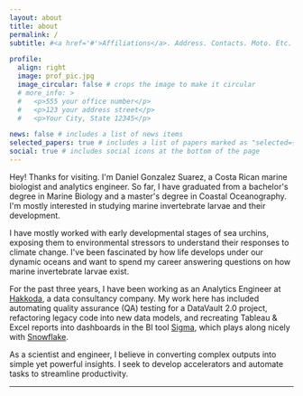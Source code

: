 ```yaml
---
layout: about
title: about
permalink: /
subtitle: #<a href='#'>Affiliations</a>. Address. Contacts. Moto. Etc.

profile:
  align: right
  image: prof_pic.jpg
  image_circular: false # crops the image to make it circular
  # more_info: >
  #   <p>555 your office number</p>
  #   <p>123 your address street</p>
  #   <p>Your City, State 12345</p>

news: false # includes a list of news items
selected_papers: true # includes a list of papers marked as "selected={true}"
social: true # includes social icons at the bottom of the page
---
```


Hey! Thanks for visiting. I'm Daniel Gonzalez Suarez, a Costa Rican marine biologist and analytics engineer. So far, I have graduated from a bachelor's degree in Marine Biology and a master's degree in Coastal Oceanography. I'm mostly interested in studying marine invertebrate larvae and their development.

I have mostly worked with early developmental stages of sea urchins, exposing them to environmental stressors to understand their responses to climate change. I've been fascinated by how life develops under our dynamic oceans and want to spend my career answering questions on how marine invertebrate larvae exist.

For the past three years, I have been working as an Analytics Engineer at [Hakkoda](https://hakkoda.io/), a data consultancy company. My work here has included automating quality assurance (QA) testing for a DataVault 2.0 project, refactoring legacy code into new data models, and recreating Tableau & Excel reports into dashboards in the BI tool [Sigma](https://www.sigmacomputing.com/), which plays along nicely with [Snowflake](https://www.snowflake.com/en/). 

As a scientist and engineer, I believe in converting complex outputs into simple yet powerful insights. I seek to develop accelerators and automate tasks to streamline productivity.

---

<!-- Write your biography here. Tell the world about yourself. Link to your favorite [subreddit](http://reddit.com). You can put a picture in, too. The code is already in, just name your picture `prof_pic.jpg` and put it in the `img/` folder.

Put your address / P.O. box / other info right below your picture. You can also disable any of these elements by editing `profile` property of the YAML header of your `_pages/about.md`. Edit `_bibliography/papers.bib` and Jekyll will render your [publications page](/al-folio/publications/) automatically.

Link to your social media connections, too. This theme is set up to use [Font Awesome icons](https://fontawesome.com/) and [Academicons](https://jpswalsh.github.io/academicons/), like the ones below. Add your Facebook, Twitter, LinkedIn, Google Scholar, or just disable all of them. -->